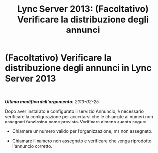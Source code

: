 ﻿---
title: 'Lync Server 2013: (Facoltativo) Verificare la distribuzione degli annunci'
TOCTitle: (Facoltativo) Verificare la distribuzione degli annunci
ms:assetid: 54da13fb-cf5e-40d0-88fb-aee1658f67eb
ms:mtpsurl: https://technet.microsoft.com/it-it/library/Gg398362(v=OCS.15)
ms:contentKeyID: 49300602
ms.date: 08/24/2015
mtps_version: v=OCS.15
ms.translationtype: HT
---

# (Facoltativo) Verificare la distribuzione degli annunci in Lync Server 2013

 

_**Ultima modifica dell'argomento:** 2013-02-25_

Dopo aver installato e configurato il servizio Annuncio, è necessario verificare la configurazione per accertarsi che le chiamate ai numeri non assegnati funzionino come previsto. Verificare almeno quanto segue:

  - Chiamare un numero valido per l'organizzazione, ma non assegnato.

  - Chiamare il numero non assegnato e verificare che venga riprodotto l'annuncio corretto.

